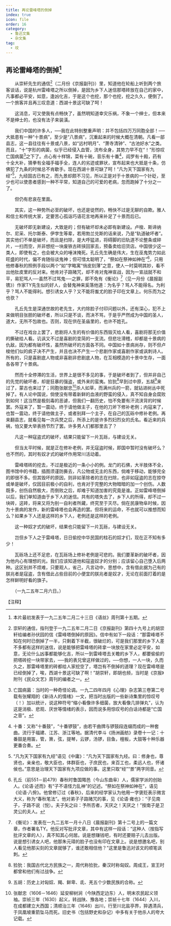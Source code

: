 ```yaml
---
title: 再论雷峰塔的倒掉
index: true
icon: file
order: 16
category:
  - 鲁迅文集
  - 杂文集
tag:  
  - 坟
---
```


## 再论雷峰塔的倒掉[^①]

　　从崇轩先生的通信[^②]（二月份《京报副刊》）里，知道他在轮船上听到两个旅客谈话，说是杭州雷峰塔之所以倒掉，是因为乡下人迷信那塔砖放在自己的家中，凡事都必平安，如意，逢凶化吉，于是这个也挖，那个也挖，挖之久久，便倒了。一个旅客并且再三叹息道：西湖十景这可缺了呵！

　　这消息，可又使我有点畅快了，虽然明知道幸灾乐祸，不象一个绅士，但本来不是绅士的，也没有法子来装潢。

　　我们中国的许多人，──我在此特别整重声明：并不包括四万万同胞全部！──大抵患有一种“十景病”，至少是“八景病”，沉重起来的时候大概在清朝。凡看一部县志，这一县往往有十景或八景，如“远村明月”、“萧寺清钟”、“古池好水”之类。而且，“十”字形的病菌，似乎已经侵入血管，流布全身，其势力早不在“！”形惊叹亡国病菌[^③]之下了。点心有十样锦，菜有十碗，音乐有十番[^④]，阎罗有十殿，药有十全大补，猜拳有全福手福手全，连人的劣迹或罪状，宣布起来也大抵是十条，仿佛犯了九条的时候总不肯歇手。现在西湖十景可缺了呵！“凡为天下国家有九经”[^⑤]，九经固古已有之，而九景却颇不习见，所以正是对于十景病的一个针砭，至少也可以使患者感到一种不平常，知道自己的可爱的老病，忽而跑掉了十分之一了。

　　但仍有悲哀在里面。

　　其实，这一种势所必至的破坏，也还是徒然的，畅快不过是无聊的自欺。雅人和信士和传统大家，定要苦心孤诣巧语花言地再来补足了十景而后已。

　　无破坏即无新建设，大致是的；但有破坏却未必即有新建设。卢梭、斯谛纳尔、尼采、托尔斯泰、伊孛生等辈，若用勃兰兑斯的话来说，乃是“轨道破坏者”。其实他们不单是破坏，而且是扫除，是大呼猛进，将碍脚的旧轨道不论整条或碎片，一扫而空，并非想挖一块废铁古砖挟回家去，预备卖给旧货店。中国很少这一类人，即使有之，也会被大众的唾沫掩死。孔丘先生确是伟大，生在巫鬼势力如此旺盛的时代，偏不肯随俗谈鬼神；但可惜太聪明了，“祭如在祭神如神在”[^⑥]，只用他修春秋的照例手段以两个“如”字略寓“俏皮刻薄”之意，使人一时莫明其妙，看不出他肚皮里的反对来。他肯对子路赌咒，却不肯对鬼神宣战，因为一宣战就不和平，易犯骂人──虽然不过骂鬼──之罪，即不免有《衡论》[^⑦]（见一月份《晨报副镌》）作家TY先生似的好人，会替鬼神来奚落他道：为名乎？骂人不能得名。为利乎？骂人不能得利。想引诱女人乎？又不能将蚩尤的脸子印在文章上。何乐而为之也欤？

　　孔丘先生是深通世故的老先生，大约除脸子付印问题以外，还有深心，犯不上来做明目张胆的破坏者，所以只是不谈，而决不骂，于是乎严然成为中国的圣人，道大，无所不包故也。否则，现在供在圣庙里的，也许不姓孔。

　　不过在戏台上罢了，悲剧将人生的有价值的东西毁灭给人看，喜剧将那无价值的撕破给人看。讥讽又不过是喜剧的变简的一支流。但悲壮滑稽，却都是十景病的仇敌，因为都有破坏性，虽然所破坏的方面各不同。中国如十景病尚存，则不但卢梭他们似的疯子决不产生，并且也决不产生一个悲剧作家或喜剧作家或讽刺诗人。所有的，只是喜剧底人物或非喜剧非悲剧底人物，在互相模造的十景中生存，一面各各带了十景病。

　　然而十全停滞的生活，世界上是很不多见的事，于是破坏者到了，但并非自己的先觉的破坏者，却是狂暴的强盗，或外来的蛮夷。猃狁[^⑧]早到过中原，五胡[^⑨]来过了，蒙古也来过了；同胞张献忠[^⑩]杀人如草，而满州兵的一箭，就钻进树丛中死掉了。有人论中国说，倘使没有带着新鲜的血液的野蛮的侵入，真不知自身会腐败到如何！这当然是极刻毒的恶谑，但我们一翻历史，怕不免要有汗流浃背的时候罢。外寇来了，暂一震动，终于请他做主子，在他的刀斧下修补老例；内寇来了，也暂一震动，终于请他做主子，或者别拜一个主子，在自己的瓦砾中修补老例。再来翻县志，就看见每一次兵燹之后，所添上的是许多烈妇烈女的氏名。看近来的兵祸，怕又要大举表扬节烈了罢。许多男人们都那里去了？

　　凡这一种寇盗式的破坏，结果只能留下一片瓦砾，与建设无关。

　　但当太平时候，就是正在修补老例，并无寇盗时候，即国中暂时没有破坏么？也不然的，其时有奴才式的破坏作用常川活动着。

　　雷峰塔砖的挖去，不过是极近的一条小小的例。龙门的石佛，大半肢体不全，图书馆中的书籍，插图须谨防撕去，凡公物或无主的东西，倘难于移动，能够完全的即很不多。但其毁坏的原因，则非如革除者的志在扫除，也非如寇盗的志在掠夺或单是破坏，仅因目前极小的自利，也肯对于完整的大物暗暗的加一个创伤。人数既多，创伤自然极大，而倒败之后，却难于知道加害的究竟是谁。正如雷峰塔倒掉以后，我们单知道由于乡下人的迷信。共有的塔失去了，乡下人的所得，却不过一块砖，这砖，将来又将为别一自利者所藏，终究至于灭尽。倘在民康物阜时候，因为十景病的发作，新的雷峰塔也会再造的罢。但将来的运命，不也就可以推想而知么？如果乡下人还是这样的乡下人，老例还是这样的老例。

　　这一种奴才式的破坏，结果也只能留下一片瓦砾，与建设无关。

　　岂但乡下人之于雷峰塔，日日偷挖中华民国的柱石的奴才们，现在正不知有多少！

　　瓦砾场上还不足悲，在瓦砾场上修补老例是可悲的。我们要革新的破坏者，因为他内心有理想的光。我们应该知道他和寇盗奴才的分别；应该留心自己堕入后两种。这区别并不烦难，只要观人，省己，凡言动中，思想中，含有借此据为己有的朕兆者是寇盗，含有借此占些目前的小便宜的朕兆者是奴才，无论在前面打着的是怎样鲜明好看的旗子。

　　（一九二五年二月六日。）

【注释】

[^①]:本片最初发表于一九二五年二月二十三日《语丝》周刊第十五期。

[^②]:崇轩的通信，指刊登于一九二五年二月二日《京报副刊》第四十九号上的胡崇轩给编者孙伏园的信《雷峰塔倒掉的原因》。信中有如下一段话：“那雷峰塔不知在何时已倒掉了一半，只剩着下半截，很破烂的，可是我们那里的乡下人差不多都有这样的迷信，说是能够把雷峰塔的砖拿一块放在家里必定平安，如意，无论什么凶事都能够化吉，所以一到雷峰塔去关瞻的乡下人，都要偷偷的把塔砖挖一块带家去，──我的表兄曾这样做过的，──你想，一人一块，久而久之，那雷峰塔里的砖都给人家挖空了，塔岂有不倒掉的道理？现在雷峰塔是已经倒掉了，唉，西湖十景这可缺了啊！”胡崇轩，即胡也频，当时是《京报》附刊《民众文艺》周刊的编者之一。

[^③]:亡国病菌：当时的一种奇怪论调。一九二四年四月《心理》杂志第三卷第二号载有张耀翔的《新诗人的情绪》一文，把当时出版的一些新诗集里的惊叹号（！）加以统计，说这种符号“缩小看像许多细菌，放大看像几排弹丸”，认为这是消极、悲观、厌世等情绪的表示，因而说多用惊叹号的白话诗都是“亡国之音”。

[^④]:十番：又称“十番鼓”，“十番锣鼓”，由若干曲牌与锣鼓段连缀而成的一种套曲。流行于福建、江苏、浙江等地。据清代李斗《扬洲画舫》录卷十一记：十番鼓是用笛，管，箫，弦，提琴，云锣，汤锣，目鱼，檀板，大鼓等十种乐器更番合奏。

[^⑤]:“凡为天下国家有九经”语见《中庸》：“凡为天下国家有九经。曰：修身也，尊贤也，亲亲也，敬大臣也，体群臣也，子庶民也，来百工也，柔远人也，怀诸侯也。”意思是治理天下国家有九项应做的事。这里只取“经”“景”两字同音。

[^⑥]:孔丘（前551－前479）春秋时鲁国陬邑（今山东曲阜）人，儒家学派的创始人。《论语·述而》有“子不语怪力乱神”的记述。“祭如在祭神如神在”，语见《论语·八佾》。他曾修订过《春秋》，后来的经学家认为他用一字褒贬表示微言大义，称为“春秋笔法”。他对弟子子路赌咒的事，见《论语·雍也》：“子见南子，子路不说（悦）。夫子矢之曰：予所否者，天厌之！天厌之！”按南子是卫灵公的夫人。

[^⑦]:《衡论》：发表在一九二五年一月十八日《晨报副刊》第十二号上的一篇文章，作者署名TY。他反对写批评文章，其中有这样一段话：“这种人（按指写批评文章的人），真不知其心何居。说是想赚钱吧，有时还要赔子儿去出版。说是想引诱女人吧，他那朱元璋的脸子也没有印在文章上。说是想邀名吧，别人看见他那尖刻的文章就够了，谁还敢相信他？”这里是鲁迅对该文的顺笔讽刺。

[^⑧]:猃狁：我国古代北方民族之一，周代称猃狁，秦汉时称匈奴。周成王，宣王时都曾和他们有过战争。

[^⑨]:五胡：历史上对匈奴、羯、鲜卑、氐、羌五个少数民族的合称。

[^⑩]:张献忠（1606－1646）延安柳树涧（今陕西定边东）人，明末农民起义领袖。崇祯三年（1630）起义，转战陕、豫各地；崇祯十七年（1644）入川，在成都建立大西国；清顺治三年（1646）出川，行至川北盐亭界，猝遇清兵，于凤凰坡重箭坠马而死。旧史书（包括野史和杂记）中多有关于他杀人的夸大记载。
